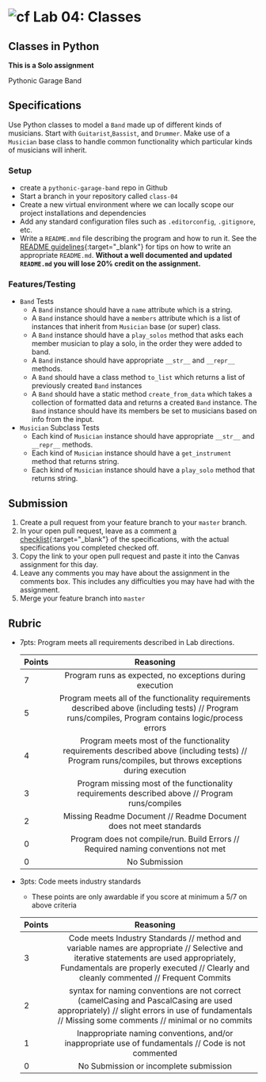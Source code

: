 # ![cf](http://i.imgur.com/7v5ASc8.png) Lab 04: Classes

## Classes in Python

**This is a Solo assignment**

<!-- short description of project -->
Pythonic Garage Band

## Specifications
<!-- Write a specification for the features required in this lab assignment -->
Use Python classes to model a `Band` made up of different kinds of musicians. Start with `Guitarist`,`Bassist`, and `Drummer`. Make use of a `Musician` base class to handle common functionality which particular kinds of musicians will inherit.

### Setup
- create a `pythonic-garage-band` repo in Github
- Start a branch in your repository called `class-04`
- Create a new virtual environment where we can locally scope our project installations and dependencies
- Add any standard configuration files such as `.editorconfig`, `.gitignore`, etc.
- Write a `README.mnd` file describing the program and how to run it. See the [README guidelines](../../resources/readme_guidelines.md){:target="_blank"} for tips on how to write an appropriate `README.md`. **Without a well documented and updated `README.md` you will lose 20% credit on the assignment.**

### Features/Testing

- `Band` Tests
    - A `Band` instance should have a `name` attribute which is a string.
    - A `Band` instance should have a `members` attribute which is a list of instances that inherit from `Musician` base (or super) class.
    - A `Band` instance should have a `play_solos` method that asks each member musician to play a solo, in the order they were added to band.
    - A `Band` instance should have appropriate `__str__` and `__repr__` methods.
    - A `Band` should have a class method `to_list` which returns a list of previously created `Band` instances
    - A `Band` should have a static method `create_from_data` which takes a collection of formatted data and returns a created `Band` instance. The `Band` instance should have its members be set to musicians based on info from the input.
- `Musician` Subclass Tests
    - Each kind of `Musician` instance should have appropriate `__str__` and `__repr__` methods.
    - Each kind of `Musician` instance should have a `get_instrument` method that returns string.
    - Each kind of `Musician` instance should have a `play_solo` method that returns string.



## Submission
1. Create a pull request from your feature branch to your `master` branch.
2. In your open pull request, leave as a comment [a checklist](https://github.com/blog/1825-task-lists-in-all-markdown-documents){:target="_blank"} of the specifications, with the actual specifications you completed checked off.
3. Copy the link to your open pull request and paste it into the Canvas assignment for this day.
4. Leave any comments you may have about the assignment in the comments box. This includes any difficulties you may have had with the assignment.
5. Merge your feature branch into `master`

## Rubric
- 7pts: Program meets all requirements described in Lab directions.

	Points  | Reasoning |
	 ------------ | :-----------: |
	7       | Program runs as expected, no exceptions during execution |
	5       | Program meets all of the  functionality requirements described above (including tests) // Program runs/compiles, Program contains logic/process errors|
	4       | Program meets most of the functionality requirements described above (including tests)  // Program runs/compiles, but throws exceptions during execution |
	3       | Program missing most of the functionality requirements described above // Program runs/compiles |
	2       | Missing Readme Document // Readme Document does not meet standards |
	0       | Program does not compile/run. Build Errors // Required naming conventions not met |
	0       | No Submission |

- 3pts: Code meets industry standards
	- These points are only awardable if you score at minimum a 5/7 on above criteria

	Points  | Reasoning |
	 ------------ | :-----------: |
	3       | Code meets Industry Standards // method and variable names are appropriate // Selective and iterative statements are used appropriately, Fundamentals are properly executed // Clearly and cleanly commented // Frequent Commits |
	2       | syntax for naming conventions are not correct (camelCasing and PascalCasing are used appropriately) // slight errors in use of fundamentals // Missing some comments // minimal or no commits |
	1       | Inappropriate naming conventions, and/or inappropriate use of fundamentals // Code is not commented  |
	0       | No Submission or incomplete submission |
